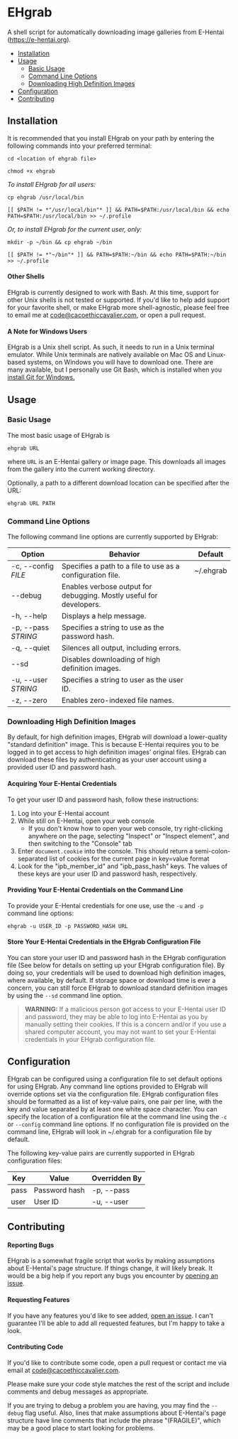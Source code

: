 # EHgrab

A shell script for automatically downloading image galleries from E-Hentai (https://e-hentai.org).

- [Installation](https://github.com/cacoethiccavalier/ehgrab#installation)
- [Usage](https://github.com/cacoethiccavalier/ehgrab#usage)
  - [Basic Usage](https://github.com/cacoethiccavalier/ehgrab#basic-usage)
  - [Command Line Options](https://github.com/cacoethiccavalier/ehgrab#command-line-options)
  - [Downloading High Definition Images](https://github.com/cacoethiccavalier/ehgrab#downloading-high-definition-images)
- [Configuration](https://github.com/cacoethiccavalier/ehgrab#configuration)
- [Contributing](https://github.com/cacoethiccavalier/ehgrab#contributing)

## Installation
It is recommended that you install EHgrab on your path by entering the following commands into your preferred terminal:

`cd <location of ehgrab file>`

`chmod +x ehgrab`

*To install EHgrab for all users:*

`cp ehgrab /usr/local/bin`

`[[ $PATH != *"/usr/local/bin"* ]] && PATH=$PATH:/usr/local/bin && echo PATH=$PATH:/usr/local/bin >> ~/.profile`

*Or, to install EHgrab for the current user, only:*

`mkdir -p ~/bin && cp ehgrab ~/bin`

`[[ $PATH != *"~/bin"* ]] && PATH=$PATH:~/bin && echo PATH=$PATH:~/bin >> ~/.profile`

#### Other Shells
EHgrab is currently designed to work with Bash. At this time, support for other Unix shells is not tested or supported. If you'd like to help add support for your favorite shell, or make EHgrab more shell-agnostic, please feel free to email me at code@cacoethiccavalier.com, or open a pull request.

#### A Note for Windows Users
EHgrab is a Unix shell script. As such, it needs to run in a Unix terminal emulator. While Unix terminals are natively available on Mac OS and Linux-based systems, on Windows you will have to download one. There are many available, but I personally use Git Bash, which is installed when you [install Git for Windows.](https://git-scm.com/download/)

## Usage

### Basic Usage
The most basic usage of EHgrab is

`ehgrab URL`

where `URL` is an E-Hentai gallery or image page. This downloads all images from the gallery into the current working directory.

Optionally, a path to a different download location can be specified after the URL:

`ehgrab URL PATH`

### Command Line Options
The following command line options are currently supported by EHgrab:

|        Option       |                               Behavior                              |  Default  |
|---------------------|---------------------------------------------------------------------|-----------|
| -c, --config *FILE* | Specifies a path to a file to use as a configuration file.          | ~/.ehgrab |
| --debug             | Enables verbose output for debugging. Mostly useful for developers. |           |
| -h, --help          | Displays a help message.                                            |           |
| -p, --pass *STRING* | Specifies a string to use as the password hash.                     |           |
| -q, --quiet         | Silences all output, including errors.                              |           |
| --sd                | Disables downloading of high definition images.                     |           |
| -u, --user *STRING* | Specifies a string to user as the user ID.                            |           |
| -z, --zero          | Enables zero-indexed file names.                                    |           |

### Downloading High Definition Images
By default, for high definition images, EHgrab will download a lower-quality "standard definition" image. This is because E-Hentai requires you to be logged in to get access to high definition images' original files. EHgrab can download these files by authenticating as your user account using a provided user ID and password hash.

#### Acquiring Your E-Hentai Credentials
To get your user ID and password hash, follow these instructions:
1. Log into your E-Hentai account
2. While still on E-Hentai, open your web console
    - If you don't know how to open your web console, try right-clicking anywhere on the page, selecting "Inspect" or "Inspect element", and then switching to the "Console" tab
3. Enter `document.cookie` into the console. This should return a semi-colon-separated list of cookies for the current page in key=value format
4. Look for the "ipb_member_id" and "ipb_pass_hash" keys. The values of these keys are your user ID and password hash, respectively.

#### Providing Your E-Hentai Credentials on the Command Line
To provide your E-Hentai credentials for one use, use the `-u` and `-p` command line options:

`ehgrab -u USER_ID -p PASSWORD_HASH URL`

#### Store Your E-Hentai Credentials in the EHgrab Configuration File
You can store your user ID and password hash in the EHgrab configuration file (See below for details on setting up your EHgrab configuration file). By doing so, your credentials will be used to download high definition images, where available, by default. If storage space or download time is ever a concern, you can still force EHgrab to download standard definition images by using the `--sd` command line option.

> **WARNING:** If a malicious person got access to your E-Hentai user ID and password, they may be able to log into E-Hentai as you by manually setting their cookies. If this is a concern and/or if you use a shared computer account, you may not want to set your E-Hentai credentials in your EHgrab configuration file.

## Configuration

EHgrab can be configured using a configuration file to set default options for using EHgrab. Any command line options provided to EHgrab will override options set via the configuration file. EHgrab configuration files should be formatted as a list of key-value pairs, one pair per line, with the key and value separated by at least one white space character. You can specify the location of a configuration file at the command line using the `-c` or `--config` command line options. If no configuration file is provided on the command line, EHgrab will look in ~/.ehgrab for a configuration file by default.

The following key-value pairs are currently supported in EHgrab configuration files:

| Key  |     Value     | Overridden By |
|------|---------------|---------------|
| pass | Password hash | -p, --pass    |
| user | User ID       | -u, --user    |

## Contributing

#### Reporting Bugs
EHgrab is a somewhat fragile script that works by making assumptions about E-Hentai's page structure. If things change, it will likely break. It would be a big help if you report any bugs you encounter by [opening an issue](https://github.com/cacoethiccavalier/ehgrab/issues/new).

#### Requesting Features
If you have any features you'd like to see added, [open an issue](https://github.com/cacoethiccavalier/ehgrab/issues/new). I can't guarantee I'll be able to add all requested features, but I'm happy to take a look.

#### Contributing Code
If you'd like to contribute some code, open a pull request or contact me via email at code@cacoethiccavalier.com.

Please make sure your code style matches the rest of the script and include comments and debug messages as appropriate.

If you are trying to debug a problem you are having, you may find the `--debug` flag useful. Also, lines that make assumptions about E-Hentai's page structure have line comments that include the phrase "(FRAGILE)", which may be a good place to start looking for problems.
